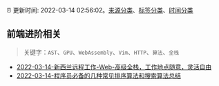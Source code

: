 :alarm_clock: 更新时间: 2022-03-14 02:56:02。[来源分类](../README.md)、[标签分类](../TAGS.md)、[时间分类](../TIMELINE.md)

## 前端进阶相关


> 关键字：`AST`、`GPU`、`WebAssembly`、`Vim`、`HTTP`、`算法`、`全栈`



- [2022-03-14-新西兰远程工作-Web-高级全栈，工作地点随意，灵活自由](https://www.v2ex.com/t/840163) 
- [2022-03-14-程序员必备的几种常见排序算法和搜索算法总结](https://toutiao.io/k/j230wfq) 